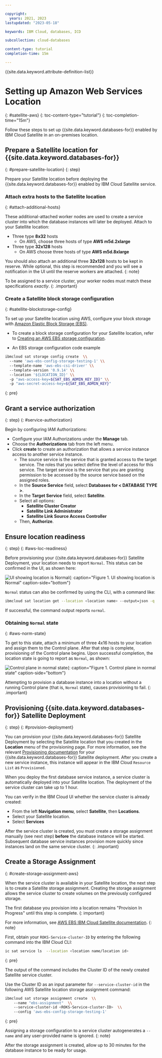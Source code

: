 ```yaml
---

copyright:
  years: 2021, 2023
lastupdated: "2023-05-18"

keywords: IBM Cloud, databases, ICD

subcollection: cloud-databases

content-type: tutorial
completion-time: 15m

---
```


{{site.data.keyword.attribute-definition-list}}	

# Setting up Amazon Web Services Location
{: #satellite-aws}
{: toc-content-type="tutorial"}
{: toc-completion-time="15m"}

Follow these steps to set up {{site.data.keyword.databases-for}} enabled by IBM Cloud Satellite in an on-premises location.

## Prepare a Satellite location for {{site.data.keyword.databases-for}}
{: #prepare-satellite-location}
{: step}

Prepare your Satellite location before deploying the {{site.data.keyword.databases-for}} enabled by IBM Cloud Satellite service.

### Attach extra hosts to the Satellite location
{: #attach-additional-hosts}

These additional-attached worker nodes are used to create a service cluster into which the database instances will later be deployed.
Attach to your Satellite location:

- Three type **8x32** hosts
    - On AWS, choose three hosts of type **AWS m5d.2xlarge**
- Three type **32x128** hosts
    - On AWS choose three hosts of type **AWS m5d.8xlarge**

You should also attach an additional three **32x128** hosts to be kept in reserve. While optional, this step is recommended and you will see a notification in the UI until the reserve workers are attached. 
{: note}

To be assigned to a service cluster, your worker nodes must match these specifications *exactly*.
{: .important}

### Create a Satellite block storage configuration
{: #satellite-blockstorage-config}

To set up your Satellite location using AWS, configure your block storage with [Amazon Elastic Block Storage (EBS)](/docs/satellite?topic=satellite-config-storage-ebs).

- To create a block storage configuration for your Satellite location, refer to [Creating an AWS EBS storage configuration](/docs/satellite?topic=satellite-config-storage-ebs).

- An EBS storage configuration code example

```bash
ibmcloud sat storage config create  \\
  --name 'aws-ebs-config-storage-testing-1' \\
  --template-name 'aws-ebs-csi-driver' \\
  --template-version '0.9.14' \\
  --location '${LOCATION_ID}' \\
  -p "aws-access-key=${SAT_EBS_ADMIN_KEY_ID}" \\
  -p "aws-secret-access-key=${SAT_EBS_ADMIN_KEY}"
```
{: pre}

## Grant a service authorization
{: step}
{: #service-authorization}

Begin by configuring IAM Authorizations:

- Configure your IAM Authorizations under the **Manage** tab.
- Choose the **Authorizations** tab from the left menu.
- Click **create** to create an authorization that allows a service instance access to another service instance.
    - The source service is the service that is granted access to the target service. The roles that you select define the level of access for this service. The target service is the service that you are granting permission to be accessed by the source service based on the assigned roles.
    - In the **Source Service** field, select **Databases for < DATABASE TYPE >**.
    - In the **Target Service** field, select **Satellite**.
    - Select all options:
        - **Satellite Cluster Creator**
        - **Satellite Link Administrator**
        - **Satellite Link Source Access Controller**
    - Then, **Authorize**.

## Ensure location readiness
{: step}
{: #aws-loc-readiness}

Before provisioning your {{site.data.keyword.databases-for}} Satellite Deployment, your location needs to report `Normal`. This status can be confirmed in the UI, as shown here:

![UI showing location is Normal](images/sat-normal.png){: caption="Figure 1. UI showing location is Normal" caption-side="bottom"}

`Normal` status can also be confirmed by using the CLI, with a command like:

```sh
ibmcloud sat location get --location <location name> --output=json -q | jq -r .state
```
If successful, the command output reports `normal`.

### Obtaining `Normal` state
{: #aws-norm-state}

To get to this state, attach a minimum of three 4x16 hosts to your location and assign them to the Control plane. After that step is complete, provisioning of the Control plane begins. Upon successful completion, the location state is going to report as `Normal`, as shown: 

![Control plane in normal state](images/cp-normal.png){: caption="Figure 1. Control plane in normal state" caption-side="bottom"}

Attempting to provision a database instance into a location without a running Control plane (that is, `Normal` state), causes provisioning to fail.
{: .important}

## Provisioning {{site.data.keyword.databases-for}} Satellite Deployment
{: step}
{: #provision-deployment}

You can provision your {{site.data.keyword.databases-for}} Satellite Deployment by selecting the Satellite location that you created in the **Location** menu of the provisioning page. For more information, see the relevant [Provisioning documentation](/docs/cloud-databases?topic=cloud-databases-getting-started-cdb-provision-instance) for your {{site.data.keyword.databases-for}} Satellite deployment. After you create a new service instance, this instance will appear in the IBM Cloud `Resource List` as `Provisioned`.

When you deploy the first database service instance, a service cluster is automatically deployed into your Satellite location. The deployment of the service cluster can take up to 1 hour.

You can verify in the IBM Cloud UI whether the service cluster is already created:
- From the left **Navigation menu**, select **Satellite**, then **Locations**.
- Select your Satellite location.
- Select **Services**

After the service cluster is created, you must create a storage assignment manually (see next step) **before** the database instance will be started. Subsequent database service instances provision more quickly since instances land on the same service cluster.
{: .important}

## Create a Storage Assignment
{: #create-storage-assignment-aws}

When the service cluster is available in your Satellite location, the next step is to create a Satellite storage assignment. Creating the storage assignment allows the service cluster to create volumes on the previously configured storage.

The first database you provision into a location remains "Provision In Progress" until this step is complete.
{: important}

For more information, see [AWS EBS IBM Cloud Satellite documentation](/docs/satellite?topic=satellite-config-storage-ebs).
{: note}

First, obtain your `ROKS-Service-cluster-ID` by entering the following command into the IBM Cloud CLI:

```bash
ic sat service ls  --location <location name/location id>
```
{: pre}

The output of the command includes the Cluster ID of the newly created Satellite service cluster. 

Use the Cluster ID as an input parameter for `--service-cluster-id` in the following AWS Satellite location storage assignment command:

```bash
ibmcloud sat storage assignment create  \\
    --name "ebs-assignment"  \\
    --service-cluster-id <ROKS-Service-cluster-ID>  \\
    --config 'aws-ebs-config-storage-testing-1'
```
{: pre}

Assigning a storage configuration to a service cluster autogenerates a `--name` and any user-provided name is ignored.
{: note}

After the storage assignment is created, allow up to 30 minutes for the database instance to be ready for usage.
